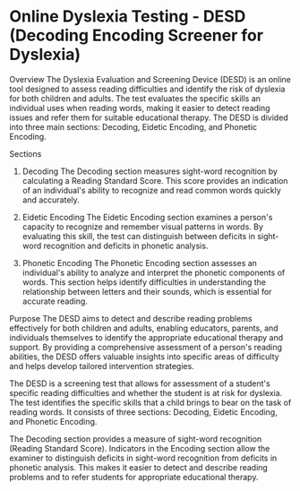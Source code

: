 # Online Dyslexia Testing - DESD (Decoding Encoding Screener for Dyslexia)
Overview
The Dyslexia Evaluation and Screening Device (DESD) is an online tool designed to assess reading difficulties and identify the risk of dyslexia for both children and adults. The test evaluates the specific skills an individual uses when reading words, making it easier to detect reading issues and refer them for suitable educational therapy. The DESD is divided into three main sections: Decoding, Eidetic Encoding, and Phonetic Encoding.

Sections
1. Decoding
The Decoding section measures sight-word recognition by calculating a Reading Standard Score. This score provides an indication of an individual's ability to recognize and read common words quickly and accurately.

2. Eidetic Encoding
The Eidetic Encoding section examines a person's capacity to recognize and remember visual patterns in words. By evaluating this skill, the test can distinguish between deficits in sight-word recognition and deficits in phonetic analysis.

3. Phonetic Encoding
The Phonetic Encoding section assesses an individual's ability to analyze and interpret the phonetic components of words. This section helps identify difficulties in understanding the relationship between letters and their sounds, which is essential for accurate reading.

Purpose
The DESD aims to detect and describe reading problems effectively for both children and adults, enabling educators, parents, and individuals themselves to identify the appropriate educational therapy and support. By providing a comprehensive assessment of a person's reading abilities, the DESD offers valuable insights into specific areas of difficulty and helps develop tailored intervention strategies.



The DESD is a screening test that allows for assessment of a student's specific reading difficulties and whether the student is at risk for dyslexia. The test identifies the specific skills that a child brings to bear on the task of reading words. It consists of three sections: Decoding, Eidetic Encoding, and Phonetic Encoding.

The Decoding section provides a measure of sight-word recognition (Reading Standard Score). Indicators in the Encoding section allow the examiner to distinguish deficits in sight-word recognition from deficits in phonetic analysis. This makes it easier to detect and describe reading problems and to refer students for appropriate educational therapy.
